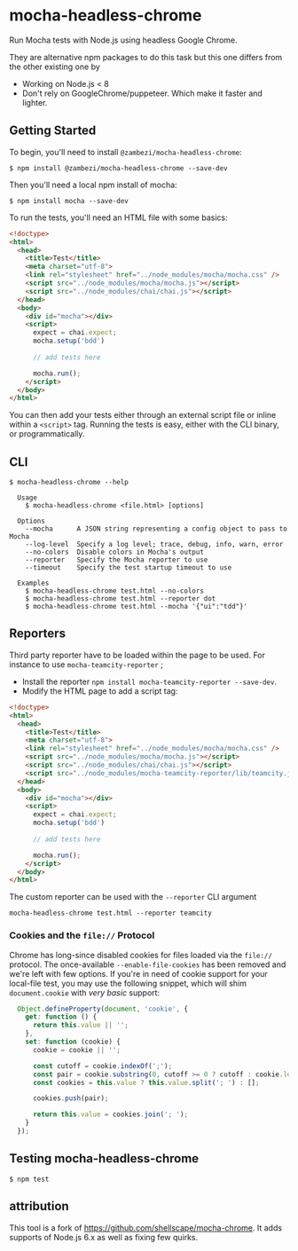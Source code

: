 # mocha-headless-chrome

Run Mocha tests with Node.js using headless Google Chrome.

They are alternative npm packages to do this task but this one differs from the other existing one by
 - Working on Node.js < 8 
 - Don't rely on GoogleChrome/puppeteer. Which make it faster and lighter.

## Getting Started

To begin, you'll need to install `@zambezi/mocha-headless-chrome`:

```console
$ npm install @zambezi/mocha-headless-chrome --save-dev
```

Then you'll need a local npm install of mocha:

```console
$ npm install mocha --save-dev
```

To run the tests, you'll need an HTML file with some basics:

```html
<!doctype>
<html>
  <head>
    <title>Test</title>
    <meta charset="utf-8">
    <link rel="stylesheet" href="../node_modules/mocha/mocha.css" />
    <script src="../node_modules/mocha/mocha.js"></script>
    <script src="../node_modules/chai/chai.js"></script>
  </head>
  <body>
    <div id="mocha"></div>
    <script>
      expect = chai.expect;
      mocha.setup('bdd')
      
      // add tests here

      mocha.run();
    </script>
  </body>
</html>

```

You can then add your tests either through an external script file or
inline within a `<script>` tag. Running the tests is easy, either with the CLI
binary, or programmatically.

## CLI

```console
$ mocha-headless-chrome --help

  Usage
    $ mocha-headless-chrome <file.html> [options]

  Options
    --mocha      A JSON string representing a config object to pass to Mocha
    --log-level  Specify a log level; trace, debug, info, warn, error
    --no-colors  Disable colors in Mocha's output
    --reporter   Specify the Mocha reporter to use
    --timeout    Specify the test startup timeout to use

  Examples
    $ mocha-headless-chrome test.html --no-colors
    $ mocha-headless-chrome test.html --reporter dot
    $ mocha-headless-chrome test.html --mocha '{"ui":"tdd"}'
```


## Reporters

Third party reporter have to be loaded within the page to be used. For instance to use `mocha-teamcity-reporter` ;

- Install the reporter `npm install mocha-teamcity-reporter --save-dev`.
- Modify the HTML page to add a script tag:

```html
<!doctype>
<html>
  <head>
    <title>Test</title>
    <meta charset="utf-8">
    <link rel="stylesheet" href="../node_modules/mocha/mocha.css" />
    <script src="../node_modules/mocha/mocha.js"></script>
    <script src="../node_modules/chai/chai.js"></script>
    <script src="../node_modules/mocha-teamcity-reporter/lib/teamcity.js"></script>
  </head>
  <body>
    <div id="mocha"></div>
    <script>
      expect = chai.expect;
      mocha.setup('bdd')
      
      // add tests here

      mocha.run();
    </script>
  </body>
</html>
```

The custom reporter can be used with the `--reporter` CLI argument

```
mocha-headless-chrome test.html --reporter teamcity
```


### Cookies and the `file://` Protocol

Chrome has long-since disabled cookies for files loaded via the `file://` protocol.
The once-available `--enable-file-cookies` has been removed and we're left with few options.
If you're in need of cookie support for your local-file test, you may use the following snippet,
which will shim `document.cookie` with _very basic_ support:

```js
  Object.defineProperty(document, 'cookie', {
    get: function () {
      return this.value || '';
    },
    set: function (cookie) {
      cookie = cookie || '';

      const cutoff = cookie.indexOf(';');
      const pair = cookie.substring(0, cutoff >= 0 ? cutoff : cookie.length);
      const cookies = this.value ? this.value.split('; ') : [];

      cookies.push(pair);

      return this.value = cookies.join('; ');
    }
  });
```

## Testing mocha-headless-chrome

```console
$ npm test
```

## attribution 

This tool is a fork of https://github.com/shellscape/mocha-chrome. It adds supports of Node.js 6.x as well as fixing few quirks.
